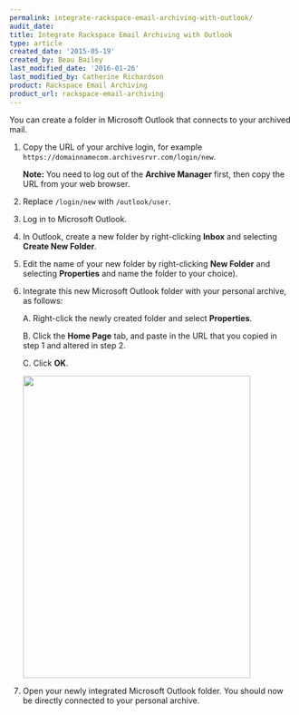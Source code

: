 ```yaml
---
permalink: integrate-rackspace-email-archiving-with-outlook/
audit_date:
title: Integrate Rackspace Email Archiving with Outlook
type: article
created_date: '2015-05-19'
created_by: Beau Bailey
last_modified_date: '2016-01-26'
last_modified_by: Catherine Richardson
product: Rackspace Email Archiving
product_url: rackspace-email-archiving
---
```


You can create a folder in Microsoft Outlook that connects to your
archived mail.

1.  Copy the URL of your archive login, for example
    ` https://domainnamecom.archivesrvr.com/login/new`.

    **Note:** You need to log out of the **Archive Manager** first, then
    copy the URL from your web browser.

2.  Replace `/login/new` with `/outlook/user`.

3.  Log in to Microsoft Outlook.

4.  In Outlook, create a new folder by right-clicking **Inbox** and
    selecting **Create New Folder**.

5.  Edit the name of your new folder by right-clicking **New Folder**
    and selecting **Properties** and name the folder to your choice).

6.  Integrate this new Microsoft Outlook folder with your personal
    archive, as follows:

    A.  Right-click the newly created folder and select **Properties**.

    B.  Click the **Home Page** tab, and paste in the URL that you copied in step 1 and altered in step 2.

    C.  Click **OK**.

    <img src="{% asset_path rackspace-email-archiving/integrate-rackspace-email-archiving-with-outlook/Integrate%20Archiving%20with%20Outlook%201A.png %}" width="401" height="533" />

7.  Open your newly integrated Microsoft Outlook folder.
    You should now be directly connected to your personal archive.
